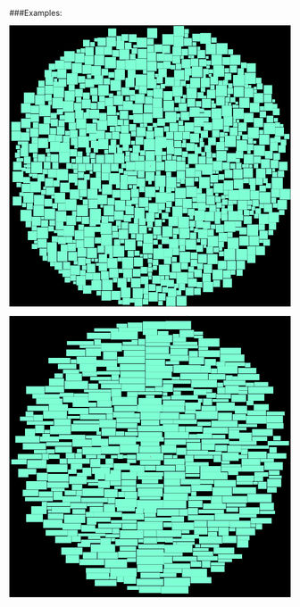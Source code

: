 ﻿###Examples:

![Ex1](https://github.com/Griboedoff/tdd/blob/master/TagsCloudVisualization/examples/1477297245.png?raw=true "Example1")

![Ex2](https://github.com/Griboedoff/tdd/blob/master/TagsCloudVisualization/examples/1477297261.png?raw=true "Example2")